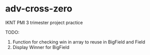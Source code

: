# adv-cross-zero
IKNT PMI 3 trimester project practice

TODO:
1. Function for checking win in array to reuse in BigField and Field
2. Display Winner for BigField